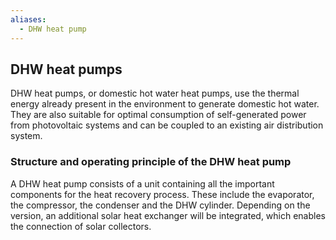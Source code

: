 ```yaml
---
aliases:
  - DHW heat pump
---
```

## DHW heat pumps

DHW heat pumps, or domestic hot water heat pumps, use the thermal energy already present in the environment to generate domestic hot water. They are also suitable for optimal consumption of self-generated power from photovoltaic systems and can be coupled to an existing air distribution system.

### Structure and operating principle of the DHW heat pump

A DHW heat pump consists of a unit containing all the important components for the heat recovery process. These include the evaporator, the compressor, the condenser and the DHW cylinder. Depending on the version, an additional solar heat exchanger will be integrated, which enables the connection of solar collectors.
